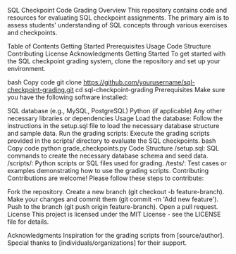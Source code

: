 SQL Checkpoint Code Grading
Overview
This repository contains code and resources for evaluating SQL checkpoint assignments. The primary aim is to assess students' understanding of SQL concepts through various exercises and checkpoints.

Table of Contents
Getting Started
Prerequisites
Usage
Code Structure
Contributing
License
Acknowledgments
Getting Started
To get started with the SQL checkpoint grading system, clone the repository and set up your environment.

bash
Copy code
git clone https://github.com/yourusername/sql-checkpoint-grading.git
cd sql-checkpoint-grading
Prerequisites
Make sure you have the following software installed:

SQL database (e.g., MySQL, PostgreSQL)
Python (if applicable)
Any other necessary libraries or dependencies
Usage
Load the database: Follow the instructions in the setup.sql file to load the necessary database structure and sample data.
Run the grading scripts: Execute the grading scripts provided in the scripts/ directory to evaluate the SQL checkpoints.
bash
Copy code
python grade_checkpoints.py
Code Structure
/setup.sql: SQL commands to create the necessary database schema and seed data.
/scripts/: Python scripts or SQL files used for grading.
/tests/: Test cases or examples demonstrating how to use the grading scripts.
Contributing
Contributions are welcome! Please follow these steps to contribute:

Fork the repository.
Create a new branch (git checkout -b feature-branch).
Make your changes and commit them (git commit -m 'Add new feature').
Push to the branch (git push origin feature-branch).
Open a pull request.
License
This project is licensed under the MIT License - see the LICENSE file for details.

Acknowledgments
Inspiration for the grading scripts from [source/author].
Special thanks to [individuals/organizations] for their support.
